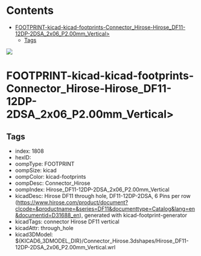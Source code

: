 



Contents
========

* [FOOTPRINT-kicad-kicad-footprints-Connector_Hirose-Hirose_DF11-12DP-2DSA_2x06_P2.00mm_Vertical>](#footprint-kicad-kicad-footprints-connector_hirose-hirose_df11-12dp-2dsa_2x06_p200mm_vertical)
	* [Tags](#tags)
  
![][im]
# FOOTPRINT-kicad-kicad-footprints-Connector_Hirose-Hirose_DF11-12DP-2DSA_2x06_P2.00mm_Vertical>

## Tags

- index: 1808
- hexID: 
- oompType: FOOTPRINT
- oompSize: kicad
- oompColor: kicad-footprints
- oompDesc: Connector_Hirose
- oompIndex: Hirose_DF11-12DP-2DSA_2x06_P2.00mm_Vertical
- kicadDesc: Hirose DF11 through hole, DF11-12DP-2DSA, 6 Pins per row (https://www.hirose.com/product/document?clcode=&productname=&series=DF11&documenttype=Catalog&lang=en&documentid=D31688_en), generated with kicad-footprint-generator
- kicadTags: connector Hirose DF11 vertical
- kicadAttr: through_hole
- kicad3DModel: ${KICAD6_3DMODEL_DIR}/Connector_Hirose.3dshapes/Hirose_DF11-12DP-2DSA_2x06_P2.00mm_Vertical.wrl



[im]: image.png
